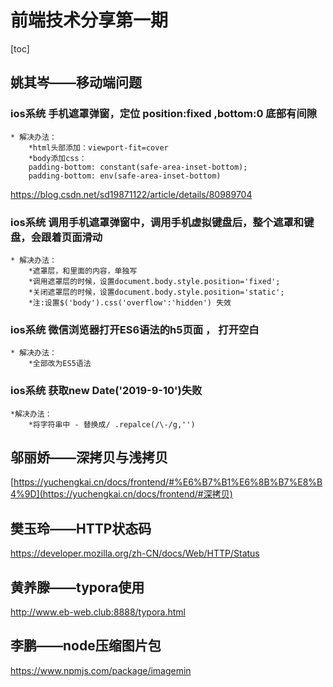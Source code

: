 # 前端技术分享第一期

[toc]



##  姚其岑——移动端问题

### ios系统   手机遮罩弹窗，定位 position:fixed ,bottom:0   底部有间隙
	* 解决办法：
		*html头部添加：viewport-fit=cover
		*body添加css：
		padding-bottom: constant(safe-area-inset-bottom);
		padding-bottom: env(safe-area-inset-bottom)
https://blog.csdn.net/sd19871122/article/details/80989704
### ios系统   调用手机遮罩弹窗中，调用手机虚拟键盘后，整个遮罩和键盘，会跟着页面滑动
	* 解决办法：
		*遮罩层，和里面的内容，单独写
		*调用遮罩层的时候，设置document.body.style.position='fixed';  
		*关闭遮罩层的时候，设置document.body.style.position='static';  
		*注:设置$('body').css('overflow':'hidden') 失效
### ios系统 微信浏览器打开ES6语法的h5页面 ， 打开空白
	* 解决办法：
		*全部改为ES5语法
### ios系统 获取new Date('2019-9-10')失败
	*解决办法：
		*将字符串中 - 替换成/ .repalce(/\-/g,'')



##  邬丽娇——深拷贝与浅拷贝

[https://yuchengkai.cn/docs/frontend/#%E6%B7%B1%E6%8B%B7%E8%B4%9D](https://yuchengkai.cn/docs/frontend/#深拷贝)

## 樊玉玲——HTTP状态码

https://developer.mozilla.org/zh-CN/docs/Web/HTTP/Status

## 黄养滕——typora使用

http://www.eb-web.club:8888/typora.html

## 李鹏——node压缩图片包

https://www.npmjs.com/package/imagemin